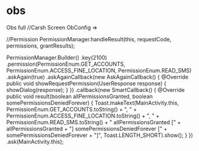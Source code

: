 # obs
Obs full
//Carsh Screen
ObConfig =>

//Permission
PermissionManager.handleResult(this, requestCode, permissions, grantResults);

PermissionManager.Builder()
                        .key(2100)
                        .permission(PermissionEnum.GET_ACCOUNTS, PermissionEnum.ACCESS_FINE_LOCATION, PermissionEnum.READ_SMS)
                        .askAgain(true)
                        .askAgainCallback(new AskAgainCallback() {
                            @Override
                            public void showRequestPermission(UserResponse response) {
                                showDialog(response);
                            }
                        })
                        .callback(new SmartCallback() {
                            @Override
                            public void result(boolean allPermissionsGranted, boolean somePermissionsDeniedForever) {
                                Toast.makeText(MainActivity.this, PermissionEnum.GET_ACCOUNTS.toString() + ", " + PermissionEnum.ACCESS_FINE_LOCATION.toString() + ", " + PermissionEnum.READ_SMS.toString() + " allPermissionsGranted [" + allPermissionsGranted + "] somePermissionsDeniedForever [" + somePermissionsDeniedForever + "]", Toast.LENGTH_SHORT).show();
                            }
                        })
                        .ask(MainActivity.this);

